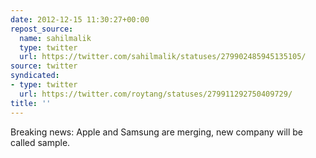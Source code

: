 ```yaml
---
date: 2012-12-15 11:30:27+00:00
repost_source:
  name: sahilmalik
  type: twitter
  url: https://twitter.com/sahilmalik/statuses/279902485945135105/
source: twitter
syndicated:
- type: twitter
  url: https://twitter.com/roytang/statuses/279911292750409729/
title: ''
---
```


Breaking news: Apple and Samsung are merging, new company will be called sample.
